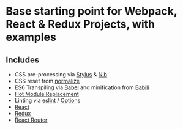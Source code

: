 # Base starting point for Webpack, React & Redux Projects, with examples 

## Includes
- CSS pre-processing via [Stylus][stylus] & [Nib][nib]
- CSS reset from [normalize][normalize]
- ES6 Transpiling via [Babel][babel] and minification from [Babili][babili]
- [Hot Module Replacement][HMR]
- Linting via [eslint][eslint] / [Options][eslint-options]
- [React][react]
- [Redux][redux]
- [React Router][reactRouter]



[HMR]: <https://webpack.js.org/concepts/hot-module-replacement/>
[normalize]:<https://github.com/necolas/normalize.css>
[stylus]:<http://stylus-lang.com/>
[nib]:<https://tj.github.io/nib/>
[babel]:<https://babeljs.io/>
[babili]: <https://github.com/babel/babili>
[eslint]:<http://eslint.org/>
[eslint-options]:<http://eslint.org/docs/2.0.0/rules/>
[tape]: <https://github.com/substack/tape>
[react]:<https://reactjs.org/>
[redux]:<https://redux.js.org/docs/introduction/>
[reactRouter]:<https://reacttraining.com/react-router/>
